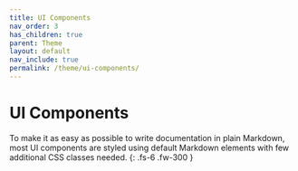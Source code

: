 ```yaml
---
title: UI Components
nav_order: 3
has_children: true
parent: Theme
layout: default
nav_include: true
permalink: /theme/ui-components/
---
```


# UI Components

To make it as easy as possible to write documentation in plain Markdown, most UI components are styled using default Markdown elements with few additional CSS classes needed.
{: .fs-6 .fw-300 }
